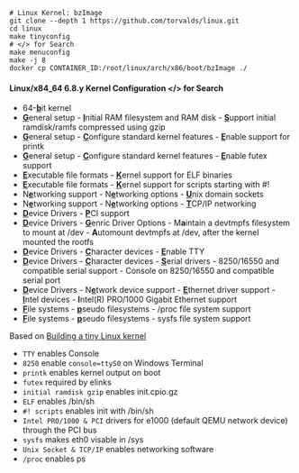 ```
# Linux Kernel: bzImage
git clone --depth 1 https://github.com/torvalds/linux.git
cd linux
make tinyconfig
# </> for Search
make menuconfig
make -j 8
docker cp CONTAINER_ID:/root/linux/arch/x86/boot/bzImage ./
```

#### Linux/x84_64 6.8.y Kernel Configuration  </> for Search
* 64-<ins>**b**</ins>it kernel
* <ins>**G**</ins>eneral setup - <ins>**I**</ins>nitial RAM filesystem and RAM disk - <ins>**S**</ins>upport initial ramdisk/ramfs compressed using gzip
* <ins>**G**</ins>eneral setup - <ins>**C**</ins>onfigure standard kernel features - <ins>**E**</ins>nable support for printk
* <ins>**G**</ins>eneral setup - <ins>**C**</ins>onfigure standard kernel features - <ins>**E**</ins>nable futex support 
* <ins>**E**</ins>xecutable file formats -  <ins>**K**</ins>ernel support for ELF binaries
* <ins>**E**</ins>xecutable file formats -  <ins>**K**</ins>ernel support for scripts starting with #!
* N<ins>**e**</ins>tworking support - N<ins>**e**</ins>tworking options - <ins>**U**</ins>nix domain sockets 
* N<ins>**e**</ins>tworking support - N<ins>**e**</ins>tworking options - <ins>**T**</ins>CP/IP networking
* <ins>**D**</ins>evice Drivers - <ins>**P**</ins>CI support 
* <ins>**D**</ins>evice Drivers - <ins>**G**</ins>enric Driver Options - M**a**intain a devtmpfs filesystem to mount at /dev - **A**utomount devtmpfs at /dev, after the kernel mounted the rootfs
* <ins>**D**</ins>evice Drivers - <ins>**C**</ins>haracter devices - <ins>**E**</ins>nable TTY
* <ins>**D**</ins>evice Drivers - <ins>**C**</ins>haracter devices - <ins>**S**</ins>erial drivers -  8250/16550 and compatible serial support - Console on 8250/16550 and compatible serial port
* <ins>**D**</ins>evice Drivers - N<ins>**e**</ins>twork device support - <ins>**E**</ins>thernet driver support - <ins>**I**</ins>ntel devices - **I**ntel(R) PRO/1000 Gigabit Ethernet support  
* <ins>**F**</ins>ile systems - <ins>**p**</ins>seudo filesystems - /proc file system support  
* <ins>**F**</ins>ile systems - <ins>**p**</ins>seudo filesystems - sysfs file system support  

Based on [Building a tiny Linux kernel](https://weeraman.com/building-a-tiny-linux-kernel)

* `TTY` enables Console
* `8250` enable `console=ttyS0` on Windows Terminal
* `printk` enables kernel output on boot
*  `futex` required by elinks
*  `initial ramdisk gzip` enables init.cpio.gz
*  `ELF` enables /bin/sh
*  `#! scripts` enables init with /bin/sh
*  `Intel PRO/1000 & PCI` drivers for e1000 (default QEMU network device) through the PCI bus
*  `sysfs` makes eth0 visable in /sys
*  `Unix Socket & TCP/IP` enables networking software
*  `/proc` enables ps

